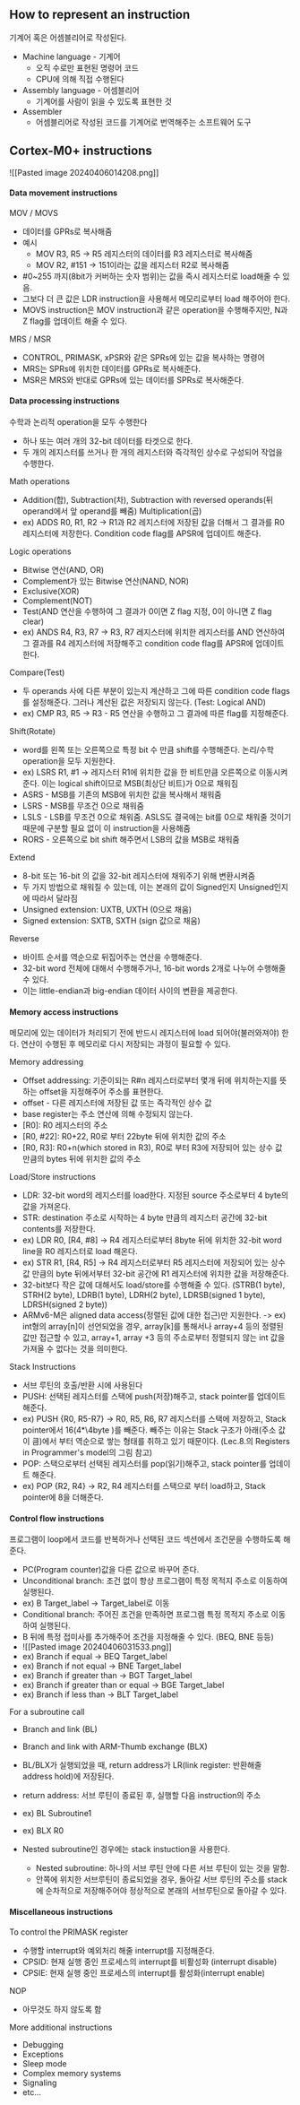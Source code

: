 
## How to represent an instruction

기계어 혹은 어셈블리어로 작성된다.
- Machine language - 기계어
	- 오직 수로만 표현된 명령어 코드
	- CPU에 의해 직접 수행된다
- Assembly language - 어셈블리어
	- 기계어를 사람이 읽을 수 있도록 표현한 것
- Assembler
	- 어셈블리어로 작성된 코드를 기계어로 번역해주는 소프트웨어 도구


## Cortex-M0+ instructions

![[Pasted image 20240406014208.png]]

#### Data movement instructions

MOV / MOVS
- 데이터를 GPRs로 복사해줌
- 예시
	- MOV R3, R5 -> R5 레지스터의 데이터를 R3 레지스터로 복사해줌
	- MOV R2, #151 -> 151이라는 값을 레지스터 R2로 복사해줌
- #0~255 까지(8bit가 커버하는 숫자 범위)는 값을 즉시 레지스터로 load해줄 수 있음.
- 그보다 더 큰 값은 LDR instruction을 사용해서 메모리로부터 load 해주어야 한다.
- MOVS instruction은 MOV instruction과 같은 operation을 수행해주지만, N과 Z flag를 업데이트 해줄 수 있다.

MRS / MSR
- CONTROL, PRIMASK, xPSR와 같은 SPRs에 있는 값을 복사하는 명령어
- MRS는 SPRs에 위치한 데이터를 GPRs로 복사해준다.
- MSR은 MRS와 반대로 GPRs에 있는 데이터를 SPRs로 복사해준다.

#### Data processing instructions

수학과 논리적 operation을 모두 수행한다
- 하나 또는 여러 개의 32-bit 데이터를 타겟으로 한다.
- 두 개의 레지스터를 쓰거나 한 개의 레지스터와 즉각적인 상수로 구성되어 작업을 수행한다.

Math operations
- Addition(합), Subtraction(차), Subtraction with reversed operands(뒤 operand에서 앞 operand를 빼줌) Multiplication(곱)
- ex) ADDS R0, R1, R2 -> R1과 R2 레지스터에 저장된 값을 더해서 그 결과를 R0 레지스터에 저장한다. Condition code flag를 APSR에 업데이트 해준다.

Logic operations
- Bitwise 연산(AND, OR)
- Complement가 있는 Bitwise 연산(NAND, NOR)
- Exclusive(XOR)
- Complement(NOT)
- Test(AND 연산을 수행하여 그 결과가 0이면 Z flag 지정, 0이 아니면 Z flag clear)
- ex) ANDS R4, R3, R7 -> R3, R7 레지스터에 위치한 레지스터를 AND 연산하여 그 결과를 R4 레지스터에 저장해주고 condition code flag를 APSR에 업데이트 한다.

Compare(Test)
-  두 operands 사에 다른 부분이 있는지 계산하고 그에 따른 condition code flags를 설정해준다. 그러나 계산된 값은 저장되지 않는다. (Test: Logical AND)
- ex) CMP R3, R5 -> R3 - R5 연산을 수행하고 그 결과에 따른 flag를 지정해준다.

Shift(Rotate)
- word를 왼쪽 또는 오른쪽으로 특정 bit 수 만큼 shift를 수행해준다. 논리/수학 operation을 모두 지원한다.
- ex) LSRS R1, #1 -> 레지스터 R1에 위치한 값을 한 비트만큼 오른쪽으로 이동시켜준다. 이는 logical shift이므로 MSB(최상단 비트)가 0으로 채워짐
- ASRS - MSB를 기존의 MSB에 위치한 값을 복사해서 채워줌
- LSRS - MSB를 무조건 0으로 채워줌
- LSLS - LSB를 무조건 0으로 채워줌. ASLS도 결국에는 bit를 0으로 채워줄 것이기 때문에 구분할 필요 없이 이 instruction을 사용해줌
- RORS - 오른쪽으로 bit shift 해주면서 LSB의 값을 MSB로 채워줌

Extend
- 8-bit 또는 16-bit 의 값을 32-bit 레지스터에 채워주기 위해 변환시켜줌
- 두 가지 방법으로 채워질 수 있는데, 이는 본래의 값이 Signed인지 Unsigned인지에 따라서 달라짐
- Unsigned extension: UXTB, UXTH (0으로 채움)
- Signed extension: SXTB, SXTH (sign 값으로 채움)

Reverse
- 바이트 순서를 역순으로 뒤집어주는 연산을 수행해준다.
- 32-bit word 전체에 대해서 수행해주거나, 16-bit words 2개로 나누어 수행해줄 수 있다.
- 이는 little-endian과 big-endian 데이터 사이의 변환을 제공한다.

#### Memory access instructions

메모리에 있는 데이터가 처리되기 전에 반드시 레지스터에 load 되어야(불러와져야) 한다. 연산이 수행된 후 메모리로 다시 저장되는 과정이 필요할 수 있다.

Memory addressing
- Offset addressing: 기준이되는 R#n 레지스터로부터 몇개 뒤에 위치하는지를 뜻하는 offset을 지정해주어 주소를 표현한다.
- offset - 다른 레지스터에 저장된 값 또는 즉각적인 상수 값
- base register는 주소 연산에 의해 수정되지 않는다.
- \[R0]:  R0 레지스터의 주소
- \[R0, #22]: R0+22, R0로 부터 22byte 뒤에 위치한 값의 주소
- \[R0, R3]: R0+n(which stored in R3), R0로 부터 R3에 저장되어 있는 상수 값 만큼의 bytes 뒤에 위치한 값의 주소

Load/Store instructions
- LDR: 32-bit word의 레지스터를 load한다. 지정된 source 주소로부터 4 byte의 값을 가져온다. 
- STR: destination 주소로 시작하는 4 byte 만큼의 레지스터 공간에 32-bit contents를 저장한다.
- ex) LDR R0, \[R4, #8] -> R4 레지스터로부터 8byte 뒤에 위치한 32-bit word line을 R0 레지스터로 load 해온다.
- ex) STR R1, \[R4, R5] -> R4 레지스터로부터 R5 레지스터에 저장되어 있는 상수 값 만큼의 byte 뒤에서부터 32-bit 공간에 R1 레지스터에 위치한 값을 저장해준다.
- 32-bit보다 작은 값에 대해서도 load/store를 수행해줄 수 있다. (STRB(1 byte), STRH(2 byte), LDRB(1 byte), LDRH(2 byte), LDRSB(signed 1 byte), LDRSH(signed 2 byte))
- ARMv6-M은 aligned data access(정렬된 값에 대한 접근)만 지원한다. -> ex) int형의 array\[n]이 선언되었을 경우,  array\[k]를 통해서나 array+4 등의 정렬된 값만 접근할 수 있고, array+1, array +3 등의 주소로부터 정렬되지 않는 int 값을 가져올 수 없다는 것을 의미한다.

Stack Instructions
- 서브 루틴의 호출/반환 시에 사용된다
- PUSH: 선택된 레지스터를 스택에 push(저장)해주고, stack pointer를 업데이트 해준다.
- ex) PUSH {R0, R5-R7} -> R0, R5, R6, R7 레지스터를 스택에 저장하고, Stack pointer에서 16(4*\4byte )를 빼준다. 빼주는 이유는 Stack 구조가 아래(주소 값이 큼)에서 부터 역순으로 쌓는 형태를 취하고 있기 때문이다. (Lec.8.의 Registers in Programmer's model의 그림 참고)
- POP: 스택으로부터 선택된 레지스터를 pop(읽기)해주고, stack pointer를 업데이트 해준다.
- ex) POP {R2, R4} -> R2, R4 레지스터를 스택으로 부터 load하고, Stack pointer에 8을 더해준다.

#### Control flow instructions

프로그램이 loop에서 코드를 반복하거나 선택된 코드 섹션에서 조건문을 수행하도록 해준다.
- PC(Program counter)값을 다른 값으로 바꾸어 준다.
- Unconditional branch: 조건 없이 항상 프로그램이 특정 목적지 주소로 이동하여 실행된다.
- ex) B Target_label -> Target_label로 이동
- Conditional branch: 주어진 조건을 만족하면 프로그램 특정 목적지 주소로 이동하여 실행된다.
- B 뒤에 특정 접미사를 추가해주어 조건을 지정해줄 수 있다. (BEQ, BNE 등등)
- ![[Pasted image 20240406031533.png]]
- ex) Branch if equal -> BEQ Target_label
- ex) Branch if not equal -> BNE Target_label
- ex) Branch if greater than -> BGT Target_label
- ex) Branch if greater than or equal -> BGE Target_label
- ex) Branch if less than -> BLT Target_label

For a subroutine call
- Branch and link (BL)
- Branch and link with ARM-Thumb exchange (BLX)

- BL/BLX가 실행되었을 때, return address가 LR(link register: 반환해줄 address hold)에 저장된다.
- return address: 서브 루틴이 종료된 후, 실행할 다음 instruction의 주소
- ex) BL Subroutine1
- ex) BLX R0
- Nested subroutine인 경우에는 stack instuction을 사용한다.
	- Nested subroutine: 하나의 서브 루틴 안에 다른 서브 루틴이 있는 것을 말함.
	- 안쪽에 위치한 서브루틴이 종료되었을 경우, 돌아갈 서브 루틴의 주소를 stack에 순차적으로 저장해주어야 정상적으로 본래의 서브루틴으로 돌아갈 수 있다.

#### Miscellaneous instructions

To control the PRIMASK register
- 수행할 interrupt와 예외처리 해줄 interrupt를 지정해준다.
- CPSID: 현재 실행 중인 프로세스의 interrupt를 비활성화 (interrupt disable)
- CPSIE: 현재 실행 중인 프로세스의 interrupt를 활성화(interrupt enable)

NOP
- 아무것도 하지 않도록 함

More additional instructions
- Debugging
- Exceptions
- Sleep mode
- Complex memory systems
- Signaling
- etc...